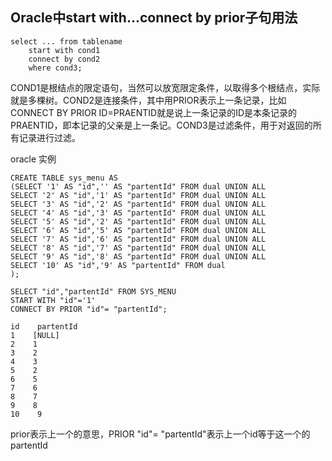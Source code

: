 ## **Oracle中start with…connect by prior子句用法**

```
select ... from tablename 
    start with cond1 
    connect by cond2 
    where cond3;
```

COND1是根结点的限定语句，当然可以放宽限定条件，以取得多个根结点，实际就是多棵树。COND2是连接条件，其中用PRIOR表示上一条记录，比如CONNECT BY PRIOR ID=PRAENTID就是说上一条记录的ID是本条记录的PRAENTID，即本记录的父亲是上一条记。COND3是过滤条件，用于对返回的所有记录进行过滤。

oracle 实例

```
CREATE TABLE sys_menu AS
(SELECT '1' AS "id",'' AS "partentId" FROM dual UNION ALL
SELECT '2' AS "id",'1' AS "partentId" FROM dual UNION ALL
SELECT '3' AS "id",'2' AS "partentId" FROM dual UNION ALL
SELECT '4' AS "id",'3' AS "partentId" FROM dual UNION ALL
SELECT '5' AS "id",'2' AS "partentId" FROM dual UNION ALL
SELECT '6' AS "id",'5' AS "partentId" FROM dual UNION ALL
SELECT '7' AS "id",'6' AS "partentId" FROM dual UNION ALL
SELECT '8' AS "id",'7' AS "partentId" FROM dual UNION ALL
SELECT '9' AS "id",'8' AS "partentId" FROM dual UNION ALL
SELECT '10' AS "id",'9' AS "partentId" FROM dual
);

SELECT "id","partentId" FROM SYS_MENU
START WITH "id"='1'
CONNECT BY PRIOR "id"= "partentId";

id    partentId
1    [NULL]
2    1
3    2
4    3
5    2
6    5
7    6
8    7
9    8
10    9
```

prior表示上一个的意思，PRIOR "id"= "partentId"表示上一个id等于这一个的partentId

